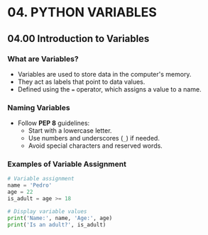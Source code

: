 # 04. PYTHON VARIABLES

## 04.00 Introduction to Variables

### What are Variables?
- Variables are used to store data in the computer's memory.
- They act as labels that point to data values.
- Defined using the `=` operator, which assigns a value to a name.

### Naming Variables
- Follow **PEP 8** guidelines:
  - Start with a lowercase letter.
  - Use numbers and underscores (`_`) if needed.
  - Avoid special characters and reserved words.

### Examples of Variable Assignment
```python
# Variable assignment
name = 'Pedro'
age = 22
is_adult = age >= 18

# Display variable values
print('Name:', name, 'Age:', age)
print('Is an adult?', is_adult)
```